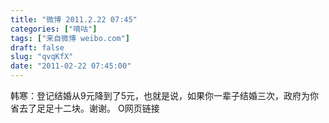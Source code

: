 ```yaml
---
title: "微博 2011.2.22 07:45"
categories: ["嘀咕"]
tags: ["来自微博 weibo.com"]
draft: false
slug: "qvqKfX"
date: "2011-02-22 07:45:00"
---
```


<p>韩寒：登记结婚从9元降到了5元，也就是说，如果你一辈子结婚三次，政府为你省去了足足十二块。谢谢。 O网页链接 ​​​​</p>
